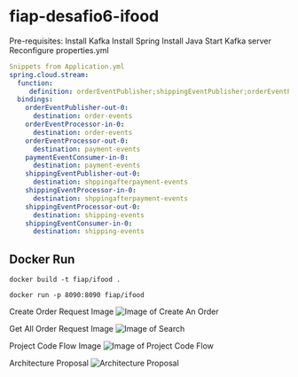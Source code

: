 # fiap-desafio6-ifood

Pre-requisites:
Install Kafka
Install Spring
Install Java
Start Kafka server
Reconfigure properties.yml
```yml
Snippets from Application.yml 
spring.cloud.stream:
  function:
     definition: orderEventPublisher;shippingEventPublisher;orderEventProcessor;shippingEventProcessor;paymentEventConsumer;shippingEventConsumer
  bindings:
    orderEventPublisher-out-0:
      destination: order-events
    orderEventProcessor-in-0:
      destination: order-events
    orderEventProcessor-out-0:
      destination: payment-events
    paymentEventConsumer-in-0:
      destination: payment-events
    shippingEventPublisher-out-0:
      destination: shppingafterpayment-events  
    shippingEventProcessor-in-0:
      destination: shppingafterpayment-events
    shippingEventProcessor-out-0:
      destination: shipping-events
    shippingEventConsumer-in-0:
      destination: shipping-events
```

Docker Run
------------------
```docker build -t fiap/ifood .```

```docker run -p 8090:8090 fiap/ifood```


Create Order Request Image
![Image of Create An Order](./images/CreateOrder.png)

Get All Order Request Image
![Image of Search](./images/GetAll_Orders.png)

 Project Code Flow Image
![Image of Project Code Flow](./images/Code%20Flow.jpg)


Architecture Proposal
![Architecture Proposal](./images/ifood-arquitetura-proposta.jpg)



